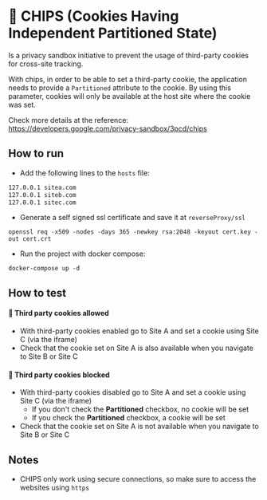 # 🍪 CHIPS (Cookies Having Independent Partitioned State)

Is a privacy sandbox initiative to prevent the usage of third-party cookies for
cross-site tracking.

With chips, in order to be able to set a third-party cookie, the application needs
to provide a `Partitioned` attribute to the cookie. By using this parameter, cookies
will only be available at the host site where the cookie was set.

Check more details at the reference: https://developers.google.com/privacy-sandbox/3pcd/chips

## How to run

- Add the following lines to the `hosts` file:

```txt
127.0.0.1 sitea.com
127.0.0.1 siteb.com
127.0.0.1 sitec.com
```

- Generate a self signed ssl certificate and save it at `reverseProxy/ssl`

```shell
openssl req -x509 -nodes -days 365 -newkey rsa:2048 -keyout cert.key -out cert.crt
```

- Run the project with docker compose:

```shell
docker-compose up -d
```

## How to test

#### 🧪 Third party cookies allowed

- With third-party cookies enabled go to Site A and set a cookie using Site C (via the iframe)
- Check that the cookie set on Site A is also available when you navigate to Site B or Site C

#### 🧪 Third party cookies blocked

- With third-party cookies disabled go to Site A and set a cookie using Site C (via the iframe)
  - If you don't check the **Partitioned** checkbox, no cookie will be set
  - If you check the **Partitioned** checkbox, a cookie will be set
- Check that the cookie set on Site A is not available when you navigate to Site B or Site C

## Notes

- CHIPS only work using secure connections, so make sure to access the websites using `https`
